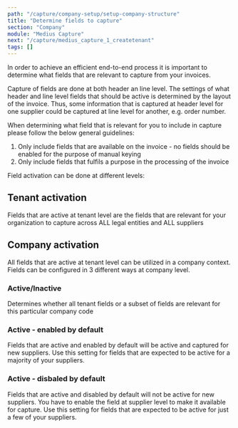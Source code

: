 ```yaml
---
path: "/capture/company-setup/setup-company-structure"
title: "Determine fields to capture"
section: "Company"
module: "Medius Capture"
next: "/capture/medius_capture_1_createtenant"
tags: []
---
```

In order to achieve an efficient end-to-end process it is important to determine what fields that are relevant to capture from your invoices. 

Capture of fields are done at both header an line level. The settings of what header and line level fields that should be active is determined by the layout of the invoice. Thus, some information that is captured at header level for one supplier could be captured at line level for another, e.g. order number.

When determining what field that is relevant for you to include in capture please follow the below general guidelines:
1. Only include fields that are available on the invoice - no fields should be enabled for the purpose of manual keying
2. Only include fields that fulfils a purpose in the processing of the invoice

Field activation can be done at different levels:
## Tenant activation
Fields that are active at tenant level are the fields that are relevant for your organization to capture across ALL legal entities and ALL suppliers
## Company activation
All fields that are active at tenant level can be utilized in a company context. Fields can be configured in 3 different ways at company level.
### Active/Inactive 
Determines whether all tenant fields or a subset of fields are relevant for this particular company code
### Active - enabled by default
Fields that are active and enabled by default will be active and captured for new suppliers. Use this setting for fields that are expected to be active for a majority of your suppliers.
### Active - disbaled by default
Fields that are active and disabled by default will not be active for new suppliers. You have to enable the field at supplier level to make it available for capture. Use this setting for fields that are expected to be active for just a few of your suppliers.

